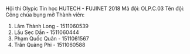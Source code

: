 Hội thi Olypic Tin học HUTECH - FUJINET 2018 
Mã đội: OLP.C.03 
Tên đội: Công chúa bụng mỡ 
Thành viên: 
1. Lâm Thành Long - 1511060539
2. Lầu Sẹc Dần - 1511060444 
3. Phạm Quốc Quân - 1511061567
4. Trần Quảng Phi - 1511060588
